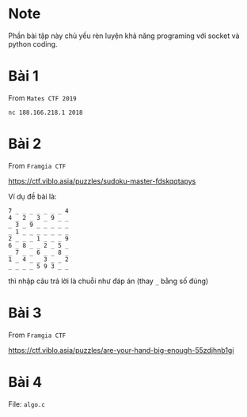# Note

Phần bài tập này chủ yếu rèn luyện khả năng programing với socket và python coding.

# Bài 1

From `Mates CTF 2019`

`nc 188.166.218.1 2018`

# Bài 2

From `Framgia CTF`

https://ctf.viblo.asia/puzzles/sudoku-master-fdskqqtapys

Ví dụ đề bài là:

```
7 _ _ _ _ _ _ _ 4
4 _ 2 _ 3 _ 9 _ _
_ 3 _ 9 _ _ _ _ _
_ 1 _ _ _ _ _ _ _
2 _ _ _ 1 _ _ _ 9
6 _ 8 _ _ 2 _ 5 _
_ 7 _ _ 6 _ _ 8 _
1 _ 4 _ _ 3 _ _ 2
_ _ _ _ 5 9 3 _ _
```

thì nhập câu trả lời là chuỗi như đáp án (thay `_` bằng số đúng)

# Bài 3

From `Framgia CTF`

https://ctf.viblo.asia/puzzles/are-your-hand-big-enough-55zdjhnb1gi

# Bài 4

File: `algo.c`
